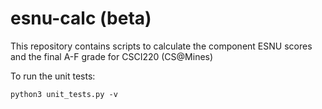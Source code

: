 # esnu-calc (beta)

This repository contains scripts to calculate the component ESNU scores
and the final A-F grade for CSCI220 (CS@Mines)

To run the unit tests:

`python3 unit_tests.py -v`
